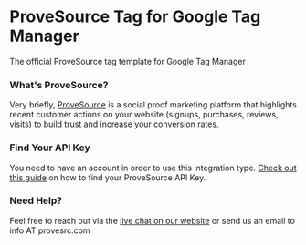 # ProveSource Tag for Google Tag Manager
The official ProveSource tag template for Google Tag Manager

### What's ProveSource?
Very briefly, [ProveSource](https://provesrc.com) is a social proof marketing platform that highlights recent customer actions on your website (signups, purchases, reviews, visits) to build trust and increase your conversion rates.

### Find Your API Key
You need to have an account in order to use this integration type.
[Check out this guide](https://help.provesrc.com/en/articles/3485750-where-do-i-find-my-api-key) on how to find your ProveSource API Key.

### Need Help?
Feel free to reach out via the [live chat on our website](https://provesrc.com) or send us an email to info AT provesrc.com
